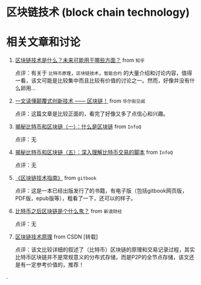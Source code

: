 区块链技术 (block chain technology)
======================================

# 相关文章和讨论

1. [区块链技术是什么？未来可能用于哪些方面？](https://www.zhihu.com/question/27687960) from `知乎`

    点评：有关于 `比特币原理`，`区块链技术`，`智能合约` 的大量介绍和讨论内容，值得一看，该文可能是比较集中而且比较有价值的讨论之一。然而，好像并没有什么卵用...

2. [一文读懂颠覆式创新技术 —— 区块链！](https://wallstreetcn.com/articles/234120) from `华尔街见闻`

    点评：这篇文章是比较正面的，看完了好像又多了点信心和兴趣。

3. [揭秘比特币和区块链（一）：什么是区块链](http://www.infoq.com/cn/articles/bitcoin-and-block-chain-part01) from `InfoQ`

    点评：无

4. [揭秘比特币和区块链（五）：深入理解比特币交易的脚本](http://www.infoq.com/cn/articles/deep-understanding-of-bitcoin-transaction-script) from `InfoQ`

    点评：无

5. [《区块链技术指南》](https://www.gitbook.com/book/yeasy/blockchain_guide/details) from `gitbook`

    点评：这是一本已经出版发行了的书籍，有电子版（包括gitbook网页版，PDF版，epub版等），粗看了一下，还可以的样子。

6. [比特币之后区块链是个什么鬼？](http://finance.sina.com.cn/zl/bank/20151110/132023727578.shtml) from `新浪财经`

    点评：无

7. [区块链技术原理](http://blog.csdn.net/zhangcanyan/article/details/51933424) from CSDN [转载]

    点评：该文比较详细的叙述了（比特币）区块链的原理和交易记录过程，其实比特币区块链并不是常规意义的分布式存储，而是P2P的全节点存储，该文还是有一定参考价值的，推荐！

.
